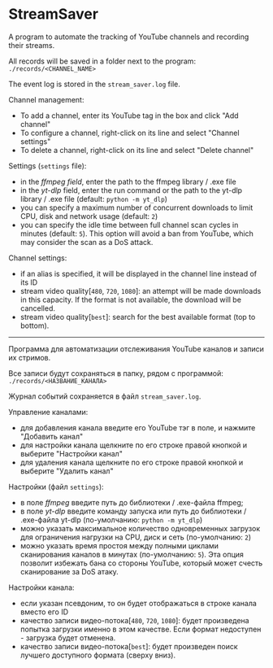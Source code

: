 # StreamSaver

A program to automate the tracking of YouTube channels and recording their streams.

All records will be saved in a folder next to the program: `./records/<CHANNEL_NAME>`

The event log is stored in the `stream_saver.log` file.

Channel management:
- To add a channel, enter its YouTube tag in the box and click "Add channel"
- To configure a channel, right-click on its line and select "Channel settings"
- To delete a channel, right-click on its line and select "Delete channel"

Settings (`settings` file):
- in the _ffmpeg field_, enter the path to the ffmpeg library / .exe file
- in the _yt-dlp_ field, enter the run command or the path to the yt-dlp library / .exe file (default: `python -m yt_dlp`)
- you can specify a maximum number of concurrent downloads to limit CPU, disk and network usage (default: `2`)
- you can specify the idle time between full channel scan cycles in minutes (default: `5`).
This option will avoid a ban from YouTube, which may consider the scan as a DoS attack.

Channel settings:
- if an alias is specified, it will be displayed in the channel line instead of its ID
- stream video quality[`480`, `720`, `1080`]: an attempt will be made downloads
 in this capacity. If the format is not available, the download will be cancelled.
- stream video quality[`best`]: search for the best available format (top to bottom).
---

Программа для автоматизации отслеживания YouTube каналов и записи их стримов.

Все записи будут сохраняться в папку, рядом с программой: `./records/<НАЗВАНИЕ_КАНАЛА>`

Журнал событий сохраняется в файл `stream_saver.log`.

Управление каналами:
- для добавления канала введите его YouTube тэг в поле, и нажмите "Добавить канал"
- для настройки канала щелкните по его строке правой кнопкой и выберите "Настройки канал"
- для удаления канала щелкните по его строке правой кнопкой и выберите "Удалить канал"

Настройки (файл `settings`):
- в поле _ffmpeg_ введите путь до библиотеки / .exe-файла ffmpeg;
- в поле _yt-dlp_ введите команду запуска или путь до библиотеки / .exe-файла yt-dlp (по-умолчанию: `python -m yt_dlp`)
- можно указать максимальное количество одновременных загрузок для ограничения нагрузки на CPU, диск и сеть (по-умолчанию: `2`)
- можно указать время простоя между полными циклами сканирования каналов в минутах (по-умолчанию: `5`).
Эта опция позволит избежать бана со стороны YouTube, который может счесть сканирование за DoS атаку.

Настройки канала:
- если указан псевдоним, то он будет отображаться в строке канала вместо его ID
- качество записи видео-потока[`480`, `720`, `1080`]: будет произведена попытка
загрузки именно в этом качестве. Если формат недоступен - загрузка будет отменена.
- качество записи видео-потока[`best`]: будет произведен поиск лучшего
доступного формата (сверху вниз).
